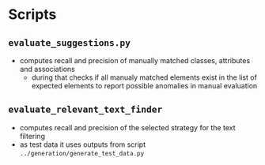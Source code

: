 # Scripts

## `evaluate_suggestions.py`
- computes recall and precision of manually matched classes, attributes and associations
    - during that checks if all manualy matched elements exist in the list of expected elements to report possible anomalies in manual evaluation


## `evaluate_relevant_text_finder`
- computes recall and precision of the selected strategy for the text filtering
- as test data it uses outputs from script `../generation/generate_test_data.py`